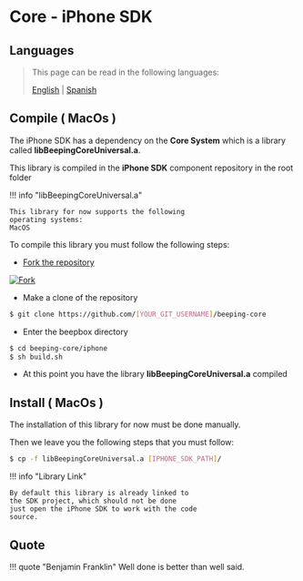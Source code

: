 # Core - iPhone SDK

## Languages

> This page can be read in the following languages:
>  
> [English](https://docs.beeping.io/componets/sdk-iphone-core/) | [Spanish](https://docs-es.beeping.io/componets/sdk-iphone-core/)

## Compile ( MacOs )

The iPhone SDK has a dependency on the **Core System** which is a library called **libBeepingCoreUniversal.a**.

This library is compiled in the **iPhone SDK** component repository in the root folder

!!! info "libBeepingCoreUniversal.a"

    This library for now supports the following
    operating systems:
    MacOS

To compile this library you must follow the following steps:

- [Fork the repository](https://github.com/beeping-io/beeping-core)

[![Fork](/assets/images/shoots/core-fork.jpg)](/assets/images/shoots/core-fork.jpg)

- Make a clone of the repository

``` bash
$ git clone https://github.com/[YOUR_GIT_USERNAME]/beeping-core
```

- Enter the beepbox directory

``` bash
$ cd beeping-core/iphone
$ sh build.sh
```

- At this point you have the library **libBeepingCoreUniversal.a** compiled

## Install ( MacOs )

The installation of this library for now must be done manually.

Then we leave you the following steps that you must follow:

``` bash
$ cp -f libBeepingCoreUniversal.a [IPHONE_SDK_PATH]/
```

!!! info "Library Link"

    By default this library is already linked to
    the SDK project, which should not be done
    just open the iPhone SDK to work with the code
    source.

## Quote

!!! quote "Benjamin Franklin"
    Well done is better than well said.
